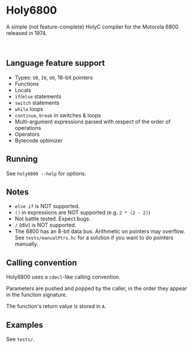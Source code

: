 # Holy6800

A simple (not feature-complete) HolyC compiler for the Motorola 6800 released in 1974.

<br/>

## Language feature support
 - Types: `U8`, `I8`, `U0`, 16-bit pointers
 - Functions
 - Locals
 - `if`/`else` statements
 - `switch` statements
 - `while` loops
 - `continue`, `break` in switches & loops
 - Multi-argument expressions parsed with respect of the order of operations
 - Operators
 - Bytecode optimizer

## Running
See `holy6800 --help` for options.

## Notes
 - `else if` is NOT supported.
 - `()` in expressions are NOT supported (e.g. `2 * (2 - 2)`)
 - Not battle tested. Expect bugs.
 - `/` (div) is NOT supported.
 - The 6800 has an 8-bit data bus. Arithmetic on pointers may overflow. See `tests/manualPtrs.hc` for a solution if you want to do pointers manually.

## Calling convention
Holy6800 uses a `cdecl`-like calling convention.

Parameters are pushed and popped by the caller, in the order they appear in the function signature.

The function's return value is stored in `A`.

## Examples
See `tests/`.